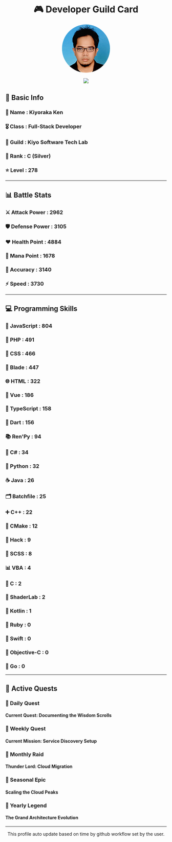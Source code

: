 <div align="center">

# 🎮 Developer Guild Card

<!-- Replace with your profile image -->
<img src="./assets/profile.png" width="150" height="150" style="border-radius: 50%"/>

![](https://komarev.com/ghpvc/?username=Kiyoraka&style=flat)
</div>

##  📌 Basic Info
### 👤 Name : Kiyoraka Ken
### 🎖️ Class : Full-Stack Developer
### 🎪 Guild : Kiyo Software Tech Lab 
### 🥈 Rank : C (Silver)
### ⭐ Level : 278

---
## 📊 Battle Stats

### ⚔️ Attack Power  : 2962 
### 🛡️ Defense Power : 3105 
### ❤️ Health Point  : 4884 
### 🔮 Mana Point    : 1678 
### 🎯 Accuracy      : 3140 
### ⚡ Speed         : 3730

---
## 💻 Programming Skills

### 📜 JavaScript : 804
### 🐘 PHP : 491
### 🎨 CSS : 466
### 🧷 Blade : 447
### 🌐 HTML : 322
### 💚 Vue : 186
### 🔷 TypeScript : 158
### 🎯 Dart : 156
### 📚 Ren'Py : 94
### 🎯 C# : 34
### 🐍 Python : 32
### ☕ Java : 26
### 🗂️ Batchfile : 25
### ➕ C++ : 22
### 🧱 CMake : 12
### 🧬 Hack : 9
### 🎨 SCSS : 8
### 📊 VBA : 4
### 🎯 C : 2
### 📄 ShaderLab : 2
### 🔰 Kotlin : 1
### 💎 Ruby : 0
### 📱 Swift : 0
### 🍎 Objective-C : 0
### 🐹 Go : 0

---
## 📜 Active Quests

### 🌅 Daily Quest

#### Current Quest: Documenting the Wisdom Scrolls

### 📅 Weekly Quest
#### Current Mission: Service Discovery Setup

### 🌙 Monthly Raid
#### Thunder Lord: Cloud Migration

### 🌠 Seasonal Epic
#### Scaling the Cloud Peaks

### 👑 Yearly Legend
#### The Grand Architecture Evolution

---
<div align="center">
  This profile auto update based on time by github workflow set by the user.
</div>